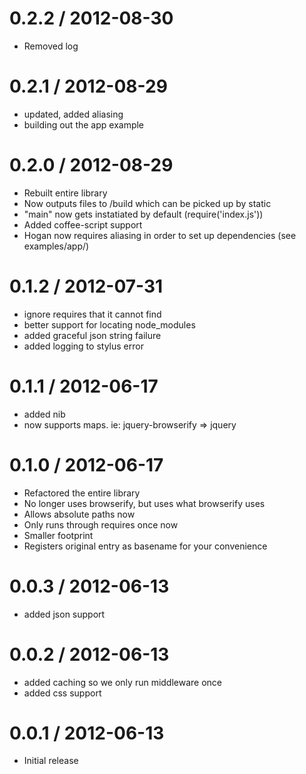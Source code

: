 0.2.2 / 2012-08-30
==================

* Removed log

0.2.1 / 2012-08-29
==================

* updated, added aliasing
* building out the app example

0.2.0 / 2012-08-29
==================

* Rebuilt entire library
* Now outputs files to /build which can be picked up by static
* "main" now gets instatiated by default (require('index.js'))
* Added coffee-script support
* Hogan now requires aliasing in order to set up dependencies (see examples/app/)

0.1.2 / 2012-07-31
==================

* ignore requires that it cannot find
* better support for locating node_modules
* added graceful json string failure
* added logging to stylus error

0.1.1 / 2012-06-17
==================

* added nib
* now supports maps. ie: jquery-browserify => jquery

0.1.0 / 2012-06-17
==================

* Refactored the entire library
* No longer uses browserify, but uses what browserify uses
* Allows absolute paths now
* Only runs through requires once now
* Smaller footprint
* Registers original entry as basename for your convenience

0.0.3 / 2012-06-13
==================

* added json support

0.0.2 / 2012-06-13
==================

* added caching so we only run middleware once
* added css support

0.0.1 / 2012-06-13
==================

* Initial release
